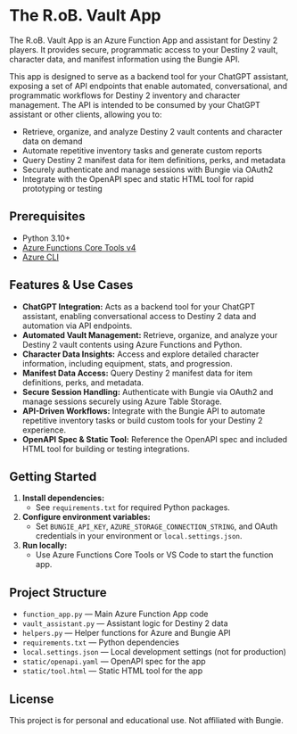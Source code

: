 # The R.oB. Vault App

The R.oB. Vault App is an Azure Function App and assistant for Destiny 2 players. It provides secure, programmatic access to your Destiny 2 vault, character data, and manifest information using the Bungie API. 

This app is designed to serve as a backend tool for your ChatGPT assistant, exposing a set of API endpoints that enable automated, conversational, and programmatic workflows for Destiny 2 inventory and character management. The API is intended to be consumed by your ChatGPT assistant or other clients, allowing you to:

- Retrieve, organize, and analyze Destiny 2 vault contents and character data on demand
- Automate repetitive inventory tasks and generate custom reports
- Query Destiny 2 manifest data for item definitions, perks, and metadata
- Securely authenticate and manage sessions with Bungie via OAuth2
- Integrate with the OpenAPI spec and static HTML tool for rapid prototyping or testing

## Prerequisites

- Python 3.10+
- [Azure Functions Core Tools v4](https://learn.microsoft.com/azure/azure-functions/functions-run-local)
- [Azure CLI](https://docs.microsoft.com/cli/azure/install-azure-cli)

## Features & Use Cases

- **ChatGPT Integration:** Acts as a backend tool for your ChatGPT assistant, enabling conversational access to Destiny 2 data and automation via API endpoints.
- **Automated Vault Management:** Retrieve, organize, and analyze your Destiny 2 vault contents using Azure Functions and Python.
- **Character Data Insights:** Access and explore detailed character information, including equipment, stats, and progression.
- **Manifest Data Access:** Query Destiny 2 manifest data for item definitions, perks, and metadata.
- **Secure Session Handling:** Authenticate with Bungie via OAuth2 and manage sessions securely using Azure Table Storage.
- **API-Driven Workflows:** Integrate with the Bungie API to automate repetitive inventory tasks or build custom tools for your Destiny 2 experience.
- **OpenAPI Spec & Static Tool:** Reference the OpenAPI spec and included HTML tool for building or testing integrations.

## Getting Started

1. **Install dependencies:**
   - See `requirements.txt` for required Python packages.
2. **Configure environment variables:**
   - Set `BUNGIE_API_KEY`, `AZURE_STORAGE_CONNECTION_STRING`, and OAuth credentials in your environment or `local.settings.json`.
3. **Run locally:**
   - Use Azure Functions Core Tools or VS Code to start the function app.

## Project Structure

- `function_app.py` — Main Azure Function App code
- `vault_assistant.py` — Assistant logic for Destiny 2 data
- `helpers.py` — Helper functions for Azure and Bungie API
- `requirements.txt` — Python dependencies
- `local.settings.json` — Local development settings (not for production)
- `static/openapi.yaml` — OpenAPI spec for the app
- `static/tool.html` — Static HTML tool for the app

## License

This project is for personal and educational use. Not affiliated with Bungie.
